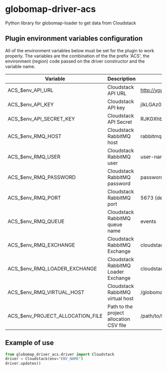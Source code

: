 # globomap-driver-acs
Python library for globomap-loader to get data from Cloudstack

## Plugin environment variables configuration
All of the environment variables below must be set for the plugin to work properly.
The variables are the combination of the the prefix 'ACS', the environment (region) 
code passed on the driver constructor and the variable name.

| Variable                    |  Description                    | Example                                      |
|-----------------------------|---------------------------------|----------------------------------------------|
| ACS_$env_API_URL            | Cloudstack API URL              | http://yourdomain.cloudstack:8080/api/client |
| ACS_$env_API_KEY            | Cloudstack API key              | jIkLGAz0yqbJC15lS_XqHKRPZXI8M6               |
| ACS_$env_API_SECRET_KEY     | Cloudstack API Secret           | RJK0Xhb3iMwrIUIxJ3T7jL5fFrG14b               |
| ACS_$env_RMQ_HOST           | Cloudstack RabbitMQ host        | rabbitmq.yourdomain.cloudstack               |
| ACS_$env_RMQ_USER           | Cloudstack RabbitMQ user        | user-name                                    |
| ACS_$env_RMQ_PASSWORD       | Cloudstack RabbitMQ password    | password                                     |
| ACS_$env_RMQ_PORT           | Cloudstack RabbitMQ port        | 5673 (default value)                         |
| ACS_$env_RMQ_QUEUE          | Cloudstack RabbitMQ queue name  | events                                       |
| ACS_$env_RMQ_EXCHANGE       | Cloudstack RabbitMQ Exchange    | cloudstack-events (default value)            |
| ACS_$env_RMQ_LOADER_EXCHANGE| Cloudstack RabbitMQ Loader Exchange| cloudstack-globomap-loader                |
| ACS_$env_RMQ_VIRTUAL_HOST   | Cloudstack RabbitMQ virtual host| /globomap                                    |
| ACS_$env_PROJECT_ALLOCATION_FILE| Path to the project allocation CSV file| /path/to/file                     |


## Example of use

```python
from globomap_driver_acs.driver import Cloudstack
driver = Cloudstack(env="ENV_NAME")
driver.updates()
```